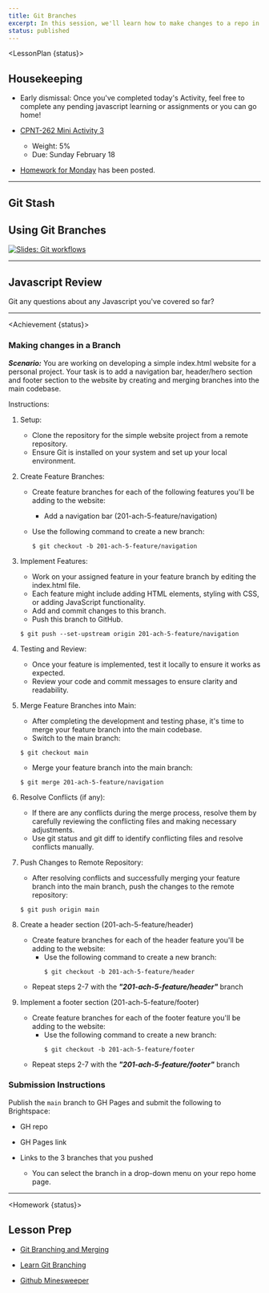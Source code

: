 ```yaml
---
title: Git Branches
excerpt: In this session, we'll learn how to make changes to a repo in a branch!
status: published
---
```


<script>
	import Homework from "$lib/components/Homework.svelte";
	import LessonPlan from "$lib/components/LessonPlan.svelte";
	import Achievement from "$lib/components/Achievement.svelte";
</script>

<LessonPlan {status}>

<h2>Housekeeping</h2>

- Early dismissal: Once you've completed today's Activity, feel free to complete any pending javascript learning or assignments or you can go home!

- [CPNT-262 Mini Activity 3](/courses/cpnt-262/assessments/activity-3)
	- Weight: 5%
	- Due: Sunday February 18

- [Homework for Monday](/courses/cpnt-201/assessments/assignment-3) has been posted.

---
<h2>Git Stash</h2>

<h2>Using Git Branches</h2>

[![Slides: Git workflows](/images/slides/cpnt-201/git-workflows.png)](/slides/cpnt-201/git-collaboration)

---

<h2>Javascript Review</h2>

Git any questions about any Javascript you've covered so far?

---

</LessonPlan>

<Achievement {status}>

### Making changes in a Branch

***Scenario:*** You are working on developing a simple index.html website for a personal project. Your task is to add a navigation bar, header/hero section and footer section to the website by creating and merging branches into the main codebase.

Instructions:

1. Setup:
	- Clone the repository for the simple website project from a remote repository.
	- Ensure Git is installed on your system and set up your local environment.

2. Create Feature Branches:
	- Create feature branches for each of the following features you'll be adding to the website:
		- Add a navigation bar (201-ach-5-feature/navigation)

	- Use the following command to create a new branch:
	
		```
		$ git checkout -b 201-ach-5-feature/navigation
		```

3. Implement Features:
	- Work on your assigned feature in your feature branch by editing the index.html file.
	- Each feature might include adding HTML elements, styling with CSS, or adding JavaScript
	functionality.
	- Add and commit changes to this branch.
	- Push this branch to GitHub.

	```
	$ git push --set-upstream origin 201-ach-5-feature/navigation
	```

4. Testing and Review:
	- Once your feature is implemented, test it locally to ensure it works as expected.
	- Review your code and commit messages to ensure clarity and readability.

5. Merge Feature Branches into Main:
	- After completing the development and testing phase, it's time to merge your feature branch into the main codebase.
	- Switch to the main branch:

	```
	$ git checkout main
	```
	- Merge your feature branch into the main branch:

	```
	$ git merge 201-ach-5-feature/navigation
	```

6. Resolve Conflicts (if any):
	- If there are any conflicts during the merge process, resolve them by carefully reviewing the conflicting files and making necessary adjustments.
	- Use git status and git diff to identify conflicting files and resolve conflicts manually.

7. Push Changes to Remote Repository:
	- After resolving conflicts and successfully merging your feature branch into the main branch, push the changes to the remote repository:

	```	
	$ git push origin main
	```

8. Create a header section (201-ach-5-feature/header)
	- Create feature branches for each of the header feature you'll be adding to the website:
		- Use the following command to create a new branch:
			```
			$ git checkout -b 201-ach-5-feature/header
			```
	- Repeat steps 2-7 with the ***"201-ach-5-feature/header"*** branch

9. Implement a footer section (201-ach-5-feature/footer)
	- Create feature branches for each of the footer feature you'll be adding to the website:
		- Use the following command to create a new branch:
			```
			$ git checkout -b 201-ach-5-feature/footer
			```
	- Repeat steps 2-7 with the ***"201-ach-5-feature/footer"*** branch

### Submission Instructions
Publish the `main` branch to GH Pages and submit the following to Brightspace:
- GH repo

- GH Pages link

- Links to the 3 branches that you pushed
	- You can select the branch in a drop-down menu on your repo home page.

</Achievement>

---

<Homework {status}>

<h2>Lesson Prep</h2>

- [Git Branching and Merging](https://www.git-tower.com/learn/git/ebook/en/desktop-gui/branching-merging/stashing#start)

- [Learn Git Branching](https://learngitbranching.js.org/)

- [Github Minesweeper](https://profy.dev/project/github-minesweeper)

</Homework>